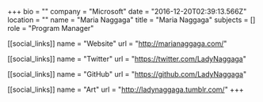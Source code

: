+++
bio = ""
company = "Microsoft"
date = "2016-12-20T02:39:13.566Z"
location = ""
name = "Maria Naggaga"
title = "Maria Naggaga"
subjects = []
role = "Program Manager"

[[social_links]]
  name = "Website"
  url = "http://marianaggaga.com/"

[[social_links]]
  name = "Twitter"
  url = "https://twitter.com/LadyNaggaga"

[[social_links]]
  name = "GitHub"
  url = "https://github.com/LadyNaggaga"

[[social_links]]
  name = "Art"
  url = "http://ladynaggaga.tumblr.com/"
+++
